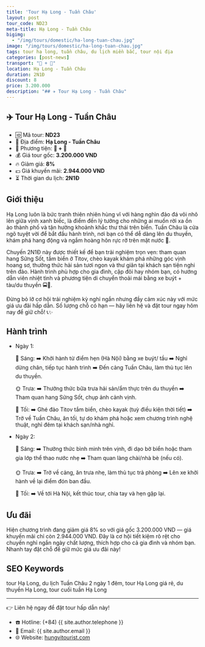 ```yaml
---
title: 'Tour Hạ Long - Tuần Châu'
layout: post
tour_code: ND23
meta-title: Hạ Long - Tuần Châu
bigimg:
  - "/img/tours/domestic/ha-long-tuan-chau.jpg"
image: "/img/tours/domestic/ha-long-tuan-chau.jpg"
tags: tour hạ long, tuần châu, du lịch miền bắc, tour nội địa
categories: [post-news]
transport: "🚌 + 🚅"
location: Hạ Long - Tuần Châu
duration: 2N1Đ
discount: 8
price: 3.200.000
description: "## ✈️ Tour Hạ Long - Tuần Châu"
---
```


## ✈️ Tour Hạ Long - Tuần Châu 

- 🆔 Mã tour: **ND23**
- 📍 Địa điểm: **Hạ Long - Tuần Châu**
- 🚗 Phương tiện: **🚌 + 🚅**
- 💰 Giá tour gốc: **3.200.000 VND**
- 🔥 Giảm giá: **8%**
- 💵 Giá khuyến mãi: **2.944.000 VND**
- ⏳ Thời gian du lịch: **2N1Đ**

## Giới thiệu
Hạ Long luôn là bức tranh thiên nhiên hùng vĩ với hàng nghìn đảo đá vôi nhô lên giữa vịnh xanh biếc, là điểm đến lý tưởng cho những ai muốn rời xa ồn ào thành phố và tận hưởng khoảnh khắc thư thái trên biển. Tuần Châu là cửa ngõ tuyệt vời để bắt đầu hành trình, nơi bạn có thể dễ dàng lên du thuyền, khám phá hang động và ngắm hoàng hôn rực rỡ trên mặt nước 🌅.

Chuyến 2N1Đ này được thiết kế để bạn trải nghiệm trọn vẹn: tham quan hang Sửng Sốt, tắm biển ở Titov, chèo kayak khám phá những góc vịnh hoang sơ, thưởng thức hải sản tươi ngon và thư giãn tại khách sạn tiện nghi trên đảo. Hành trình phù hợp cho gia đình, cặp đôi hay nhóm bạn, có hướng dẫn viên nhiệt tình và phương tiện di chuyển thoải mái bằng xe buýt + tàu/du thuyền 🚍🚢.

Đừng bỏ lỡ cơ hội trải nghiệm kỳ nghỉ ngắn nhưng đầy cảm xúc này với mức giá ưu đãi hấp dẫn. Số lượng chỗ có hạn — hãy liên hệ và đặt tour ngay hôm nay để giữ chỗ! 📞✨

## Hành trình
- Ngày 1:

  🌅 Sáng: ➡️ Khởi hành từ điểm hẹn (Hà Nội) bằng xe buýt/ tầu ➡️ Nghỉ dừng chân, tiếp tục hành trình ➡️ Đến cảng Tuần Châu, làm thủ tục lên du thuyền.

  🌞 Trưa: ➡️ Thưởng thức bữa trưa hải sản/ẩm thực trên du thuyền ➡️ Tham quan hang Sửng Sốt, chụp ảnh cảnh vịnh.

  🌙 Tối: ➡️ Ghé đảo Titov tắm biển, chèo kayak (tuỳ điều kiện thời tiết) ➡️ Trở về Tuần Châu, ăn tối, tự do khám phá hoặc xem chương trình nghệ thuật, nghỉ đêm tại khách sạn/nhà nghỉ.

- Ngày 2:

  🌅 Sáng: ➡️ Thưởng thức bình minh trên vịnh, đi dạo bờ biển hoặc tham gia lớp thể thao nước nhẹ ➡️ Tham quan làng chài/nhà bè (nếu có).

  🌞 Trưa: ➡️ Trở về cảng, ăn trưa nhẹ, làm thủ tục trả phòng ➡️ Lên xe khởi hành về lại điểm đón ban đầu.

  🌙 Tối: ➡️ Về tới Hà Nội, kết thúc tour, chia tay và hẹn gặp lại.

## Ưu đãi
Hiện chương trình đang giảm giá 8% so với giá gốc 3.200.000 VND — giá khuyến mãi chỉ còn 2.944.000 VND. Đây là cơ hội tiết kiệm rõ rệt cho chuyến nghỉ ngắn ngày chất lượng, thích hợp cho cả gia đình và nhóm bạn. Nhanh tay đặt chỗ để giữ mức giá ưu đãi này!

## SEO Keywords
tour Hạ Long, du lịch Tuần Châu 2 ngày 1 đêm, tour Hạ Long giá rẻ, du thuyền Hạ Long, tour cuối tuần Hạ Long

---

👉 Liên hệ ngay để đặt tour hấp dẫn này!

- ☎️ Hotline: (+84) {{ site.author.telephone }}
- 📧 Email: {{ site.author.email }}
- 🌐 Website: [hungvitourist.com](https://hungvitourist.com)


